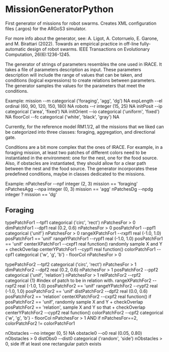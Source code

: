 # MissionGeneratorPython

First generator of missions for robot swarms. Creates XML configuration files (.argos) for the ARGoS3 simulator.

For more info about the generator, see:
A. Ligot, A. Cotorruelo, E. Garone, and M. Birattari (2022). Towards an empirical practice in off-line fully-automatic 
design of robot swarms. IEEE Transactions on Evolutionary Computation, 26(6):1236-1245.




The generator of strings of parameters resembles the one used in
IRACE. It takes a file of parameters description as input. These
parameters description will include the range of values that can be
taken, and conditions (logical expressions) to create relations
between parameters. The generator samples the values for
the parameters that meet the conditions.

Example:
<name>    <label>   <type>        <range>                       <conditions>
mission   --m       categorical   ('foraging', 'agg', 'dg')     NA
expLength --el      ordinal       (60, 90, 120, 150, 180)       NA
robots    --r       integer       (15, 25)                      NA
initPosit --ip      categorical   ('area', 'fixed')             NA
initOrient --io     categorical   ('uniform', 'fixed')          NA
floorCol   --fc     categorical   ('white', 'black', 'gray')    NA


Currently, for the reference model RM1.1/2, all the missions that we
liked can be categorized into three classes: foraging, aggregation,
and directional gate.

Conditions are a bit more complex that the ones of IRACE. For example, in a
foraging mission, at least two patches of different colors need to be
instantiated in the environment: one for the nest, one for the food
source. Also, if obstacles are instantiated, they should allow for a
clear path between the nest and the food source. The generator incorporates 
these predefined conditions, maybe in classes dedicated to the missions.

Example:
<name>             <label>      <type>             <range>                  <conditions>
nPatchesFor        --npf        integer            (2, 3)                   mission == 'foraging'
nPatchesAgg        --npa        integer            (0, 3)                   mission == 'agg'
nPatchesDg         --npdg       integer            ?                        mission == 'dg'

## Foraging
typePatchFor1      --tpf1       categorical       ('circ', 'rect')            nPatchesFor > 0
dimPatchFor1       --dpf1       real              (0.2, 0.6)                  nPatchesFor > 0
posPatchFor1       --ppf1       categorical       {'unif'}                    nPatchesFor > 0
rangeXPatchFor1    --rxpf1      real              (-1.0, 1.0)                 posPatchFor1 == 'unif'
rangeYPatchFor1    --rypf1      real              (-1.0, 1.0)                 posPatchFor1 == 'unif'
centerXPatchFor1   --cxpf1      real              function()                  randomly sample X and Y + checkOverlap
centerYPatchFor1   --cypf1      real              function()
colorPatchFor1     --cpf1       categorical       {'w', 'g', 'b'} - floorCol  nPatchesFor > 0

typePatchFor2      --tpf2       categorical       ('circ', 'rect')            nPatchesFor > 1
dimPatchFor2       --dpf2       real              (0.2, 0.6)                  nPatchesFor > 1
posPatchFor2       --ppf2       categorical       {'unif', 'relation'}        nPatchesFor > 1
relPatchFor2       --rpf2       categorical       {1}                         #index of patch to be in relation with.
rangeXPatchFor2    --rxpf2      real              (-1.0, 1.0)                 posPatchFor2 == 'unif'
rangeYPatchFor2    --rypf2      real              (-1.0, 1.0)                 posPatchFor2 == 'unif'
distPatchFor2      --dpf2      real               (0.0, 0.6)                  posPatchFor2 == 'relation'
centerXPatchFor2   --cxpf2      real              function()                  if posPatchFor2 == 'unif', randomly sample X and Y + checkOverlap
                                                                                 posPatchFor2 == 'relation', sample X and Y so that + checkOverlap
centerYPatchFor2   --cypf2      real              function()
colorPatchFor2     --cpf2       categorical       {'w', 'g', 'b'} - floorCol  nPatchesFor > 1 AND if nPatchesFor==2, colorPatchFor2 != colorPatchFor1



nObstacles    --no      integer     (0, 5)             NA
obstacle0     --o0      real        (0.05, 0.80)       nObstacles > 0
distObs0      --dist0   categorical ('random', 'side') nObstacles > 0, side iff at least one rectangular patch exists

